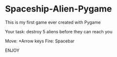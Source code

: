 # Spaceship-Alien-Pygame

This is my first game ever created with Pygame 

Your task: destroy 5 aliens before they can reach you 

Move: *Arrow keys 
Fire: Spacebar 

ENJOY

